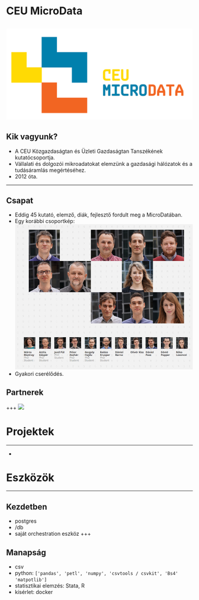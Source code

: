 # CEU MicroData
![](https://github.com/korenmiklos/talks/raw/pydata/decal.png)
---

## Kik vagyunk?
- A CEU Közgazdaságtan és Üzleti Gazdaságtan Tanszékének kutatócsoportja.
- Vállalati és dolgozói mikroadatokat elemzünk a gazdasági hálózatok és a tudásáramlás megértéséhez.
- 2012 óta. 
---
## Csapat
- Eddig 45 kutató, elemző, diák, fejlesztő fordult meg a MicroDatában.
- Egy korábbi csoportkép:
![](https://github.com/korenmiklos/talks/raw/pydata/team.png)
- Gyakori cserélődés.

## Partnerek
+++
![](http://microdata.io/img/partners/logo_ceu.jpg)

# Projektek
---
- 

# Eszközök
---
## Kezdetben
- postgres
- /db
- saját orchestration eszköz
+++
## Manapság
- csv
- python: `['pandas', 'petl', 'numpy', 'csvtools / csvkit', 'Bs4' 'matpotlib']`
- statisztikai elemzés: Stata, R
- kísérlet: docker
